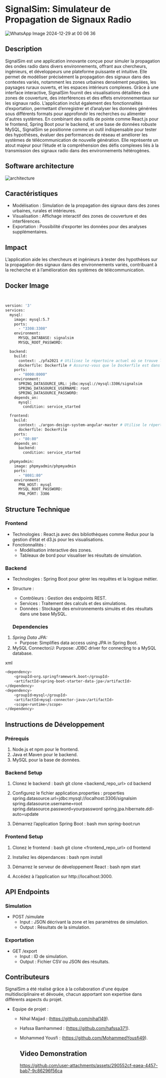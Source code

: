 # SignalSim: Simulateur de Propagation de Signaux Radio

![WhatsApp Image 2024-12-29 at 00 06 36](https://github.com/user-attachments/assets/7637270b-db8e-4a98-807d-8fc75dbbd808)

## Description
SignalSim est une application innovante conçue pour simuler la propagation des ondes radio dans divers environnements, offrant aux chercheurs, ingénieurs, et développeurs une plateforme puissante et intuitive. Elle permet de modéliser précisément la propagation des signaux dans des contextes variés, notamment les zones urbaines densément peuplées, les paysages ruraux ouverts, et les espaces intérieurs complexes. Grâce à une interface interactive, SignalSim fournit des visualisations détaillées des zones de couverture, des interférences et des effets environnementaux sur les signaux radio. L’application inclut également des fonctionnalités d’exportation, permettant d’enregistrer et d’analyser les données générées sous différents formats pour approfondir les recherches ou alimenter d'autres systèmes. En combinant des outils de pointe comme React.js pour le frontend, Spring Boot pour le backend, et une base de données robuste MySQL, SignalSim se positionne comme un outil indispensable pour tester des hypothèses, évaluer des performances de réseau et améliorer les systèmes de télécommunication de nouvelle génération. Elle représente un atout majeur pour l’étude et la compréhension des défis complexes liés à la transmission des signaux radio dans des environnements hétérogènes.

## Software architecture
![architecture](https://github.com/Hajarita12/decideXpert/assets/120518556/fcaf538e-5262-4ab7-961f-d03008fcf6d2)
## Caractéristiques
- Modélisation : Simulation de la propagation des signaux dans des zones urbaines, rurales et intérieures.
- Visualisation : Affichage interactif des zones de couverture et des interférences.
- Exportation : Possibilité d’exporter les données pour des analyses supplémentaires.

## Impact
L’application aide les chercheurs et ingénieurs à tester des hypothèses sur la propagation des signaux dans des environnements variés, 
contribuant à la recherche et à l’amélioration des systèmes de télécommunication.

## Docker Image
```sh


version: '3'
services:
  mysql:
    image: mysql:5.7
    ports:
      - "3308:3308"
    environment:
      MYSQL_DATABASE: signalsim
      MYSQL_ROOT_PASSWORD: 

  backend:
    build:
      context: ./pfa2021 # Utilisez le répertoire actuel où se trouve le Dockerfile du backend
      dockerfile: Dockerfile # Assurez-vous que le Dockerfile est dans le même répertoire que docker-compose.yml
    ports:
      - "8000:8000"
    environment:
      SPRING_DATASOURCE_URL: jdbc:mysql://mysql:3306/signalsim
      SPRING_DATASOURCE_USERNAME: root
      SPRING_DATASOURCE_PASSWORD: 
    depends_on:
      mysql:
        condition: service_started

  frontend:
    build:
      context: ./argon-design-system-angular-master # Utilise le répertoire actuel où se trouve le Dockerfile du frontend
      dockerfile: DockerFile
    ports:
      - "80:80"
    depends_on:
      backend:
        condition: service_started

  phpmyadmin:
    image: phpmyadmin/phpmyadmin
    ports:
      - "8081:80"
    environment:
      PMA_HOST: mysql
      MYSQL_ROOT_PASSWORD: 
      PMA_PORT: 3306
```


## Structure Technique


### Frontend

- Technologies : React.js avec des bibliothèques comme Redux pour la gestion d’état et d3.js pour les visualisations.
- Fonctionnalités :
  - Modélisation interactive des zones.
  - Tableaux de bord pour visualiser les résultats de simulation.


### Backend

- Technologies : Spring Boot pour gérer les requêtes et la logique métier.
- Structure :
  - Contrôleurs : Gestion des endpoints REST.
  - Services : Traitement des calculs et des simulations.
  - Données : Stockage des environnements simulés et des résultats dans une base MySQL.
    
   ### Dependencies

1. *Spring Data JPA:*
   - Purpose: Simplifies data access using JPA in Spring Boot.
2. MySQL Connector/J:
Purpose: JDBC driver for connecting to a MySQL database.


xml
```sh
<dependency>
    <groupId>org.springframework.boot</groupId>
    <artifactId>spring-boot-starter-data-jpa</artifactId>
</dependency>
<dependency>
    <groupId>mysql</groupId>
    <artifactId>mysql-connector-java</artifactId>
    <scope>runtime</scope>
</dependency>

```

## Instructions de Développement

### Prérequis

1. Node.js et npm pour le frontend.
2. Java et Maven pour le backend.
3. MySQL pour la base de données.

### Backend Setup

1. Clonez le backend :
   bash
   git clone <backend_repo_url>
   cd backend
   

2. Configurez le fichier application.properties :
   properties
   spring.datasource.url=jdbc:mysql://localhost:3306/signalsim
   spring.datasource.username=root
   spring.datasource.password=yourpassword
   spring.jpa.hibernate.ddl-auto=update
   

3. Démarrez l’application Spring Boot :
   bash
   mvn spring-boot:run


### Frontend Setup

1. Clonez le frontend :
   bash
   git clone <frontend_repo_url>
   cd frontend
   

2. Installez les dépendances :
   bash
   npm install
   

3. Démarrez le serveur de développement React :
   bash
   npm start
   

4. Accédez à l’application sur http://localhost:3000.


   
## API Endpoints

### Simulation

- POST /simulate
  - Input : JSON décrivant la zone et les paramètres de simulation.
  - Output : Résultats de la simulation.

### Exportation
- GET /export
  - Input : ID de simulation.
  - Output : Fichier CSV ou JSON des résultats.

## Contributeurs
SignalSim a été réalisé grâce à la collaboration d'une équipe multidisciplinaire et dévouée, chacun apportant son expertise dans différents aspects du projet.

- Equipe de projet :
  - Nihal Majjad :  (https://github.com/nihal149).
  - Hafssa Bamhammed : (https://github.com/hafssa371).
  - Mohammed Yousfi : (https://github.com/MohammedYousfi49).
 
    ## Video Demonstration

    https://github.com/user-attachments/assets/290552cf-eaea-4457-bab7-9c86296f56ca


    










